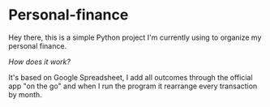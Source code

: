 # Personal-finance
Hey there, this is a simple Python project I'm currently using to organize my personal finance. 


*How does it work?*

It's based on Google Spreadsheet, I add all outcomes through the official app "on the go" and when I run the program it rearrange every transaction by month.

